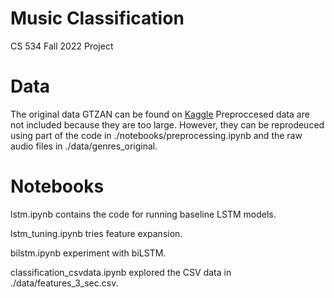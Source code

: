 # Music Classification
CS 534 Fall 2022 Project

# Data
The original data GTZAN can be found on [Kaggle](https://www.kaggle.com/datasets/andradaolteanu/gtzan-dataset-music-genre-classification)
Preproccesed data are not included because they are too large. However, they can be reprodeuced using part of the code in ./notebooks/preprocessing.ipynb and the raw audio files in ./data/genres_original.

# Notebooks
lstm.ipynb contains the code for running baseline LSTM models. 

lstm_tuning.ipynb tries feature expansion. 

bilstm.ipynb experiment with biLSTM. 

classification_csvdata.ipynb explored the CSV data in ./data/features_3_sec.csv.
